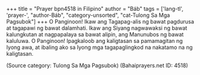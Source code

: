 +++
title = "Prayer bpn4518 in Filipino"
author = "Báb"
tags = ['lang-tl', 'prayer-', "author-Báb", "category-unsorted", "cat-Tulong Sa Mga Pagsubok"]
+++
O Panginoon! Ikaw ang Tagapag-alis ng bawat pagdurusa at tagapawi ng bawat dalamhati. Ikaw ang Siyang nagwawaksi ng bawat kalungkutan at nagpapalaya sa bawat alipin, ang Manunubos ng bawat kaluluwa. O Panginoon! Ipagkaloob ang kaligtasan sa pamamagitan ng Iyong awa, at ibaling ako sa Iyong mga tagapaglingkod na nakatamo na ng kaligtasan.

(Source category: Tulong Sa Mga Pagsubok)
(Bahaiprayers.net ID: 4518)
